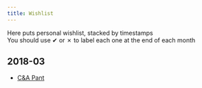 ```yaml
---
title: Wishlist
---
```


Here puts personal wishlist, stacked by timestamps
<br>
You should use ✔ or ✗ to label each one at the end of each month

## 2018-03

- [C&A Pant](http://www.canda.cn/new-arrival/men/200202102.html)
